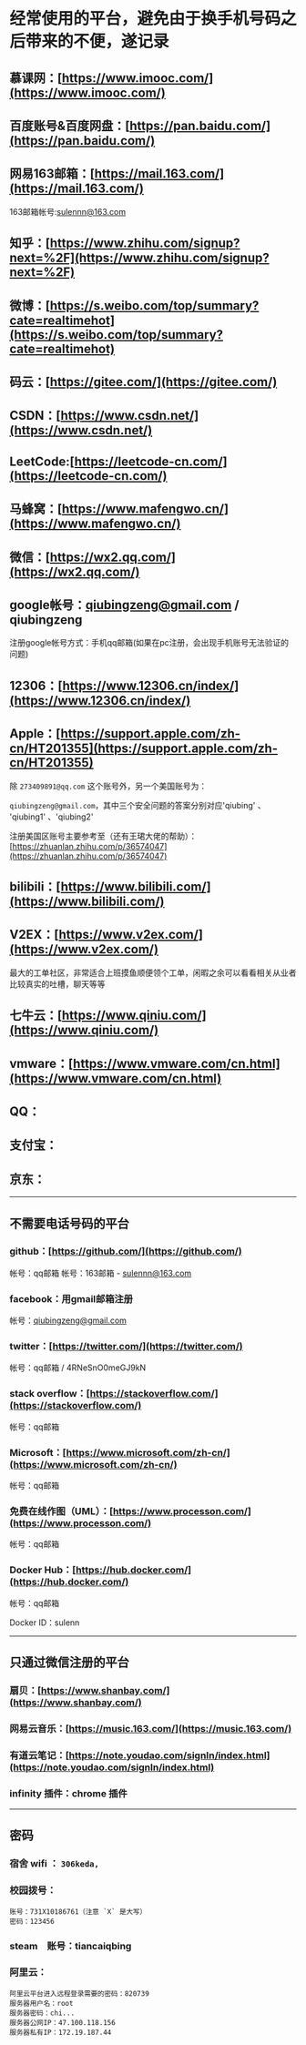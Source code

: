 # 经常使用的平台，避免由于换手机号码之后带来的不便，遂记录

## 慕课网：[https://www.imooc.com/](https://www.imooc.com/)

## 百度账号&百度网盘：[https://pan.baidu.com/](https://pan.baidu.com/)

## 网易163邮箱：[https://mail.163.com/](https://mail.163.com/)

163邮箱帐号:sulennn@163.com

## 知乎：[https://www.zhihu.com/signup?next=%2F](https://www.zhihu.com/signup?next=%2F)

## 微博：[https://s.weibo.com/top/summary?cate=realtimehot](https://s.weibo.com/top/summary?cate=realtimehot)

## 码云：[https://gitee.com/](https://gitee.com/)

## CSDN：[https://www.csdn.net/](https://www.csdn.net/)

## LeetCode:[https://leetcode-cn.com/](https://leetcode-cn.com/)

## 马蜂窝：[https://www.mafengwo.cn/](https://www.mafengwo.cn/)

## 微信：[https://wx2.qq.com/](https://wx2.qq.com/)

## google帐号：qiubingzeng@gmail.com / qiubingzeng

注册google帐号方式：手机qq邮箱(如果在pc注册，会出现手机账号无法验证的问题)

## 12306：[https://www.12306.cn/index/](https://www.12306.cn/index/)

## Apple：[https://support.apple.com/zh-cn/HT201355](https://support.apple.com/zh-cn/HT201355)

除 `273409891@qq.com` 这个账号外，另一个美国账号为：

`qiubingzeng@gmail.com`，其中三个安全问题的答案分别对应'qiubing' 、 'qiubing1' 、'qiubing2'

注册美国区账号主要参考至（还有王珺大佬的帮助）：[https://zhuanlan.zhihu.com/p/36574047](https://zhuanlan.zhihu.com/p/36574047)

## bilibili：[https://www.bilibili.com/](https://www.bilibili.com/)

## V2EX：[https://www.v2ex.com/](https://www.v2ex.com/)

最大的工单社区，非常适合上班摸鱼顺便领个工单，闲暇之余可以看看相关从业者比较真实的吐槽，聊天等等

## 七牛云：[https://www.qiniu.com/](https://www.qiniu.com/)

## vmware：[https://www.vmware.com/cn.html](https://www.vmware.com/cn.html)

## QQ：

## 支付宝：

## 京东：

---

## 不需要电话号码的平台

### github：[https://github.com/](https://github.com/)

帐号：qq邮箱
帐号：163邮箱 - sulennn@163.com

### facebook：用gmail邮箱注册

帐号：qiubingzeng@gmail.com

### twitter：[https://twitter.com/](https://twitter.com/)

帐号：qq邮箱 / 4RNeSnO0meGJ9kN

### stack overflow：[https://stackoverflow.com/](https://stackoverflow.com/)

帐号：qq邮箱

### Microsoft：[https://www.microsoft.com/zh-cn/](https://www.microsoft.com/zh-cn/)

帐号：qq邮箱

### 免费在线作图（UML）：[https://www.processon.com/](https://www.processon.com/)

帐号：qq邮箱

### Docker Hub：[https://hub.docker.com/](https://hub.docker.com/)

帐号：qq邮箱

Docker ID：sulenn

---

## 只通过微信注册的平台

### 扇贝：[https://www.shanbay.com/](https://www.shanbay.com/)

### 网易云音乐：[https://music.163.com/](https://music.163.com/)

### 有道云笔记：[https://note.youdao.com/signIn/index.html](https://note.youdao.com/signIn/index.html)

### infinity 插件：chrome 插件

---

## 密码

### 宿舍 wifi ： `306keda,`

### 校园拨号：

    账号：731X10186761（注意 `X` 是大写）
    密码：123456

### steam　账号：tiancaiqbing

### 阿里云：

    阿里云平台进入远程登录需要的密码：820739
    服务器用户名：root
    服务器密码：chi...
    服务器公网IP：47.100.118.156
    服务器私有IP：172.19.187.44